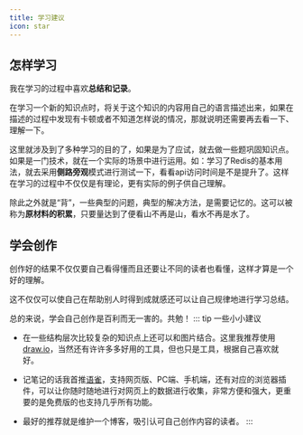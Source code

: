 ```yaml
---
title: 学习建议
icon: star
---
```

## 怎样学习
我在学习的过程中喜欢**总结和记录**。

在学习一个新的知识点时，将关于这个知识的内容用自己的语言描述出来，如果在描述的过程中发现有卡顿或者不知道怎样说的情况，那就说明还需要再去看一下、理解一下。

这里就涉及到了多种学习的目的了，如果是为了应试，就去做一些题巩固知识点。如果是一门技术，就在一个实际的场景中进行运用。如：学习了Redis的基本用法，就去采用**侧路旁观**模式进行测试一下，看看api访问时间是不是提升了。这样在学习的过程中不仅仅是有理论，更有实际的例子供自己理解。

除此之外就是“背”，一些典型的问题，典型的解决方法，是需要记忆的。这可以被称为**原材料的积累**，只要量达到了便看山不再是山，看水不再是水了。
## 学会创作
创作好的结果不仅仅要自己看得懂而且还要让不同的读者也看懂，这样才算是一个好的理解。

这不仅仅可以使自己在帮助别人时得到成就感还可以让自己规律地进行学习总结。

总的来说，学会自己创作是百利而无一害的。共勉！
::: tip 一些小小建议 
- 在一些结构层次比较复杂的知识点上还可以和图片结合。这里我推荐使用[draw.io](https://app.diagrams.net/)，当然还有许许多多好用的工具，但也只是工具，根据自己喜欢就好。

- 记笔记的话我首推[语雀](https://www.yuque.com/)，支持网页版、PC端、手机端，还有对应的浏览器插件，可以让你随时随地进行对网页上的数据进行收集，非常方便和强大，更重要的是免费版的也支持几乎所有功能。

- 最好的推荐就是维护一个博客，吸引认可自己创作内容的读者。 
:::


